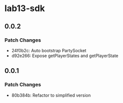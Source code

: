 # lab13-sdk

## 0.0.2

### Patch Changes

- 24f0b2c: Auto bootstrap PartySocket
- d92e266: Expose getPlayerStates and getPlayerState

## 0.0.1

### Patch Changes

- 80b384b: Refactor to simplified version
